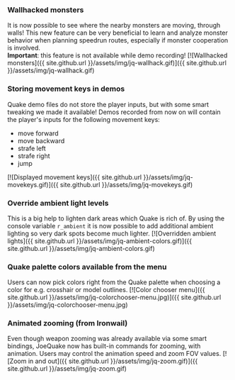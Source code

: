 ### Wallhacked monsters

It is now possible to see where the nearby monsters are moving, through walls! This new feature can be very beneficial to learn and analyze monster behavior when planning speedrun routes, especially if monster cooperation is involved.  
**Important**: this feature is not available while demo recording!
[![Wallhacked monsters]({{ site.github.url }}/assets/img/jq-wallhack.gif)]({{ site.github.url }}/assets/img/jq-wallhack.gif)

### Storing movement keys in demos

Quake demo files do not store the player inputs, but with some smart tweaking we made it available! Demos recorded from now on will contain the player's inputs for the following movement keys:
- move forward
- move backward
- strafe left
- strafe right 
- jump

[![Displayed movement keys]({{ site.github.url }}/assets/img/jq-movekeys.gif)]({{ site.github.url }}/assets/img/jq-movekeys.gif)

### Override ambient light levels

This is a big help to lighten dark areas which Quake is rich of. By using the console variable `r_ambient` it is now possible to add additional ambient lighting so very dark spots become much lighter.
[![Overridden ambient lights]({{ site.github.url }}/assets/img/jq-ambient-colors.gif)]({{ site.github.url }}/assets/img/jq-ambient-colors.gif)

### Quake palette colors available from the menu

Users can now pick colors right from the Quake palette when choosing a color for e.g. crosshair or model outlines.
[![Color chooser menu]({{ site.github.url }}/assets/img/jq-colorchooser-menu.jpg)]({{ site.github.url }}/assets/img/jq-colorchooser-menu.jpg)

### Animated zooming (from Ironwail)

Even though weapon zooming was already available via some smart bindings, JoeQuake now has built-in commands for zooming, with animation. Users may control the animation speed and zoom FOV values.
[![Zoom in and out]({{ site.github.url }}/assets/img/jq-zoom.gif)]({{ site.github.url }}/assets/img/jq-zoom.gif)
